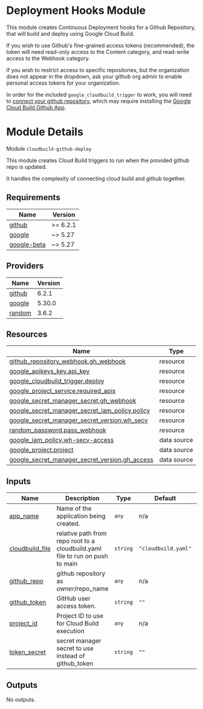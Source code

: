 # Deployment Hooks Module

This module creates Continuous Deployment hooks for a Github Repository, that
will build and deploy using Google Cloud Build.

If you wish to use Github's fine-grained access tokens (recommended), the token
will need read-only access to the Content category, and read-write access to
the Webhook category.

If you wish to restrict access to specific repositories, but the organization
does not appear in the dropdown, ask your github org admin to enable personal
access tokens for your organization.

In order for the included `google_cloudbuild_trigger` to work, you will need to
[connect your github
repository](https://cloud.google.com/build/docs/automating-builds/github/connect-repo-github),
which may require installing the [Google Cloud Build Github
App](https://github.com/marketplace/google-cloud-build).

# Module Details

<!-- BEGIN_TF_DOCS -->
Module `cloudbuild-github-deploy`

This module creates Cloud Build triggers to run when the provided github repo
is updated.

It handles the complexity of connecting cloud build and github together.

## Requirements

| Name | Version |
|------|---------|
| <a name="requirement_github"></a> [github](#requirement\_github) | >= 6.2.1 |
| <a name="requirement_google"></a> [google](#requirement\_google) | ~> 5.27 |
| <a name="requirement_google-beta"></a> [google-beta](#requirement\_google-beta) | ~> 5.27 |

## Providers

| Name | Version |
|------|---------|
| <a name="provider_github"></a> [github](#provider\_github) | 6.2.1 |
| <a name="provider_google"></a> [google](#provider\_google) | 5.30.0 |
| <a name="provider_random"></a> [random](#provider\_random) | 3.6.2 |

## Resources

| Name | Type |
|------|------|
| [github_repository_webhook.gh_webhook](https://registry.terraform.io/providers/integrations/github/latest/docs/resources/repository_webhook) | resource |
| [google_apikeys_key.api_key](https://registry.terraform.io/providers/hashicorp/google/latest/docs/resources/apikeys_key) | resource |
| [google_cloudbuild_trigger.deploy](https://registry.terraform.io/providers/hashicorp/google/latest/docs/resources/cloudbuild_trigger) | resource |
| [google_project_service.required_apis](https://registry.terraform.io/providers/hashicorp/google/latest/docs/resources/project_service) | resource |
| [google_secret_manager_secret.gh_webhook](https://registry.terraform.io/providers/hashicorp/google/latest/docs/resources/secret_manager_secret) | resource |
| [google_secret_manager_secret_iam_policy.policy](https://registry.terraform.io/providers/hashicorp/google/latest/docs/resources/secret_manager_secret_iam_policy) | resource |
| [google_secret_manager_secret_version.wh_secv](https://registry.terraform.io/providers/hashicorp/google/latest/docs/resources/secret_manager_secret_version) | resource |
| [random_password.pass_webhook](https://registry.terraform.io/providers/hashicorp/random/latest/docs/resources/password) | resource |
| [google_iam_policy.wh-secv-access](https://registry.terraform.io/providers/hashicorp/google/latest/docs/data-sources/iam_policy) | data source |
| [google_project.project](https://registry.terraform.io/providers/hashicorp/google/latest/docs/data-sources/project) | data source |
| [google_secret_manager_secret_version.gh_access](https://registry.terraform.io/providers/hashicorp/google/latest/docs/data-sources/secret_manager_secret_version) | data source |

## Inputs

| Name | Description | Type | Default | Required |
|------|-------------|------|---------|:--------:|
| <a name="input_app_name"></a> [app\_name](#input\_app\_name) | Name of the application being created. | `any` | n/a | yes |
| <a name="input_cloudbuild_file"></a> [cloudbuild\_file](#input\_cloudbuild\_file) | relative path from repo root to a cloudbuild.yaml file to run on push to main | `string` | `"cloudbuild.yaml"` | no |
| <a name="input_github_repo"></a> [github\_repo](#input\_github\_repo) | github repository as $owner/$repo\_name | `any` | n/a | yes |
| <a name="input_github_token"></a> [github\_token](#input\_github\_token) | GitHub user access token. | `string` | `""` | no |
| <a name="input_project_id"></a> [project\_id](#input\_project\_id) | Project ID to use for Cloud Build execution | `any` | n/a | yes |
| <a name="input_token_secret"></a> [token\_secret](#input\_token\_secret) | secret manager secret to use instead of github\_token | `string` | `""` | no |

## Outputs

No outputs.
<!-- END_TF_DOCS -->
